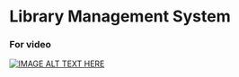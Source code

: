 # Library Management System
### For video
[![IMAGE ALT TEXT HERE](https://user-images.githubusercontent.com/94165024/143396214-e7974d29-991b-435b-bdcc-eeae83748454.png)](https://www.youtube.com/watch?v=NI_IB0Beu54=YOUTUBE_VIDEO_ID_HERE)
